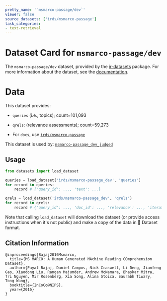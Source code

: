```yaml
---
pretty_name: '`msmarco-passage/dev`'
viewer: false
source_datasets: ['irds/msmarco-passage']
task_categories:
- text-retrieval
---
```


# Dataset Card for `msmarco-passage/dev`

The `msmarco-passage/dev` dataset, provided by the [ir-datasets](https://ir-datasets.com/) package.
For more information about the dataset, see the [documentation](https://ir-datasets.com/msmarco-passage#msmarco-passage/dev).

# Data

This dataset provides:
 - `queries` (i.e., topics); count=101,093
 - `qrels`: (relevance assessments); count=59,273

 - For `docs`, use [`irds/msmarco-passage`](https://huggingface.co/datasets/irds/msmarco-passage)

This dataset is used by: [`msmarco-passage_dev_judged`](https://huggingface.co/datasets/irds/msmarco-passage_dev_judged)


## Usage

```python
from datasets import load_dataset

queries = load_dataset('irds/msmarco-passage_dev', 'queries')
for record in queries:
    record # {'query_id': ..., 'text': ...}

qrels = load_dataset('irds/msmarco-passage_dev', 'qrels')
for record in qrels:
    record # {'query_id': ..., 'doc_id': ..., 'relevance': ..., 'iteration': ...}

```

Note that calling `load_dataset` will download the dataset (or provide access instructions when it's not public) and make a copy of the
data in 🤗 Dataset format.

## Citation Information

```
@inproceedings{Bajaj2016Msmarco,
  title={MS MARCO: A Human Generated MAchine Reading COmprehension Dataset},
  author={Payal Bajaj, Daniel Campos, Nick Craswell, Li Deng, Jianfeng Gao, Xiaodong Liu, Rangan Majumder, Andrew McNamara, Bhaskar Mitra, Tri Nguyen, Mir Rosenberg, Xia Song, Alina Stoica, Saurabh Tiwary, Tong Wang},
  booktitle={InCoCo@NIPS},
  year={2016}
}
```
